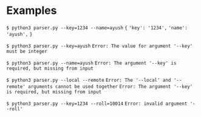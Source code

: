 # Examples
`$ python3 parser.py --key=1234 --name=ayush`
   `{`
     `'key': '1234',`
     `'name': 'ayush',`
   `}`

`$ python3 parser.py --key=ayush`
  `Error: The value for argument '--key' must be integer`

`$ python3 parser.py --name=ayush`
  `Error: The argument '--key' is required, but missing from input`

`$ python3 parser.py --local --remote`
  `Error: The '--local' and '--remote' arguments cannot be used together`
  `Error: The argument '--key' is required, but missing from input`

`$ python3 parser.py --key=1234 --roll=10014`
  `Error: invalid argument '--roll'`

